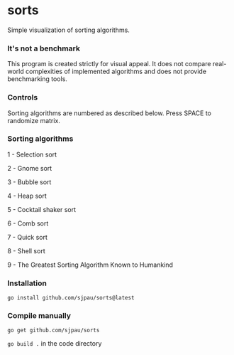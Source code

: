 # sorts
Simple visualization of sorting algorithms.

### It's not a benchmark
This program is created strictly for visual appeal. 
It does not compare real-world complexities of implemented algorithms and does not provide benchmarking tools.

### Controls
Sorting algorithms are numbered as described below.
Press SPACE to randomize matrix.

### Sorting algorithms

1 - Selection sort

2 - Gnome sort

3 - Bubble sort

4 - Heap sort

5 - Cocktail shaker sort

6 - Comb sort

7 - Quick sort

8 - Shell sort

9 - The Greatest Sorting Algorithm Known to Humankind

### Installation

`go install github.com/sjpau/sorts@latest`

### Compile manually

`go get github.com/sjpau/sorts`

`go build .` in the code directory

